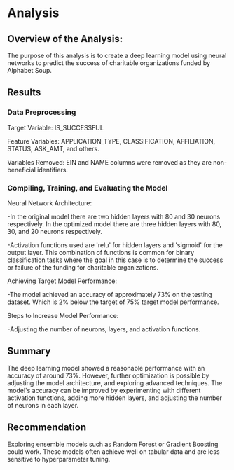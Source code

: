 # Analysis
## Overview of the Analysis:

The purpose of this analysis is to create a deep learning model using neural networks to predict the success of charitable organizations funded by Alphabet Soup. 

## Results
### Data Preprocessing
Target Variable:
IS_SUCCESSFUL

Feature Variables:
APPLICATION_TYPE, CLASSIFICATION, AFFILIATION, STATUS, ASK_AMT, and others.

Variables Removed:
EIN and NAME columns were removed as they are non-beneficial identifiers.

### Compiling, Training, and Evaluating the Model

Neural Network Architecture:

-In the original model there are two hidden layers with 80 and 30 neurons respectively.  In the optimized model there are three hidden layers with 80, 30, and 20 neurons respectively.

-Activation functions used are 'relu' for hidden layers and 'sigmoid' for the output layer.  This combination of functions is common for binary classification tasks where the goal in this case is to determine the success or failure of the funding for charitable organizations.

Achieving Target Model Performance:

-The model achieved an accuracy of approximately 73% on the testing dataset.  Which is 2% below the target of 75% target model performance.

Steps to Increase Model Performance:

-Adjusting the number of neurons, layers, and activation functions.

## Summary

The deep learning model showed a reasonable performance with an accuracy of around 73%.  However, further optimization is possible by adjusting the model architecture, and exploring advanced techniques.   The model's accuracy can be improved by experimenting with different activation functions, adding more hidden layers, and adjusting the number of neurons in each layer.

## Recommendation

Exploring ensemble models such as Random Forest or Gradient Boosting could work.  These models often achieve well on tabular data and are less sensitive to hyperparameter tuning.